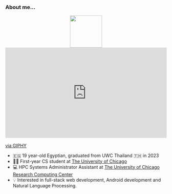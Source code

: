 ### About me...


<div id="header" align="center">
  <img src="https://giphy.com/gifs/reaction-mrw-someone-4BnnmOr00GGsw" width="100"/>
</div>

<div style="width:100%;height:0;padding-bottom:56%;position:relative;"><iframe src="https://giphy.com/embed/4BnnmOr00GGsw" width="100%" height="100%" style="position:absolute" frameBorder="0" class="giphy-embed" allowFullScreen></iframe></div><p><a href="https://giphy.com/gifs/reaction-mrw-someone-4BnnmOr00GGsw">via GIPHY</a></p>


- 🇪🇬 19 year-old Egyptian, graduated from UWC Thailand 🇹🇭 in 2023
- 🧑‍🎓 First-year CS student at [The University of Chicago](https://www.uchicago.edu) 
- 💻 HPC Systems Administrator Assistant at [The University of Chicago Research Computing Center](https://rcc.uchicago.edu)
- 💡 Interested in full-stack web development, Android development and Natural Language Processing.
